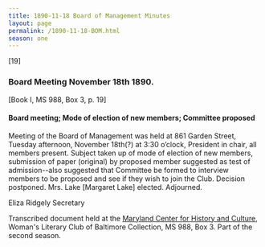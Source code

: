 ```yaml
---
title: 1890-11-18 Board of Management Minutes
layout: page
permalink: /1890-11-18-BOM.html
season: one
---
```

[19]

### Board Meeting November 18th 1890.
[Book I, MS 988, Box 3, p. 19]

#### Board meeting; Mode of election of new members; Committee proposed

Meeting of the Board of Management was held at 861 Garden Street, Tuesday afternoon, November 18th(?) at 3:30 o’clock, President in chair, all members present. Subject taken up of mode of election of new members, submission of paper (original) by proposed member suggested as test of admission--also suggested that Committee be formed to interview members to be proposed and see if they wish to join the Club. Decision postponed. Mrs. Lake [Margaret Lake] elected. Adjourned.

Eliza Ridgely
Secretary

Transcribed document held at the [Maryland Center for History and Culture](http://mdhs.org/), Woman's Literary Club of Baltimore Collection, MS 988, Box 3. Part of the second season.